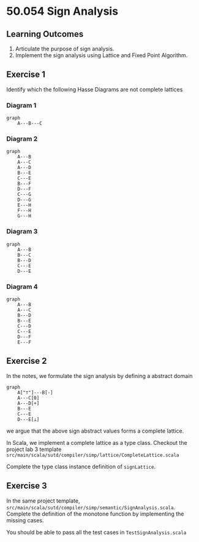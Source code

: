 # 50.054 Sign Analysis

## Learning Outcomes

1. Articulate the purpose of sign analysis.
1. Implement the sign analysis using Lattice and Fixed Point Algorithm.



## Exercise 1 

Identify which the following Hasse Diagrams are not complete lattices

### Diagram 1 

```mermaid 
graph
    A---B---C
```

### Diagram 2

```mermaid 
graph 
    A---B
    A---C
    A---D
    B---E
    C---E
    B---F
    D---F
    C---G
    D---G
    E---H
    F---H
    G---H
```

### Diagram 3

```mermaid
graph
    A---B
    B---C
    B---D
    C---E
    D---E
```

### Diagram 4

```mermaid 
graph
    A---B
    A---C
    B---D
    B---E
    C---D
    C---E
    D---F
    E---F
```



## Exercise 2


In the notes, we formulate the sign analysis by defining a abstract domain 

```mermaid
graph
    A["⊤"]---B[-]
    A---C[0]
    A---D[+]
    B---E
    C---E
    D---E[⊥]
```

we argue that the above sign abstract values forms a complete lattice.

In Scala, we implement a complete lattice as a type class. Checkout the project lab 3 template `src/main/scala/sutd/compiler/simp/lattice/CompleteLattice.scala`

Complete the type class instance definition of `signLattice`.

## Exercise 3 

In the same project template, `src/main/scala/sutd/compiler/simp/semantic/SignAnalysis.scala`. Complete the definition of the monotone function by implementing the missing cases. 


You should be able to pass all the test cases in `TestSignAnalysis.scala`